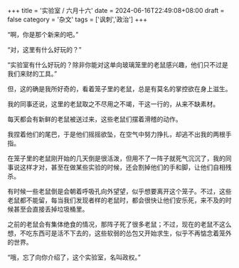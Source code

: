 +++
title = '实验室 / 六月十六'
date = 2024-06-16T22:49:08+08:00
draft = false
category = '杂文'
tags = ['讽刺','政治']
+++

“啊，你是那个新来的吧。”

“对，这里有什么好玩的？”

“实验室有什么好玩的？除非你能对这单向玻璃笼里的老鼠感兴趣，他们只不过是我们来财的工具。”

但，这的确是我所好奇的，看着笼子里的老鼠，总是有莫名的掌控欲在身上滋生。

我的同事还说，这里的老鼠取之不尽用之不竭，干这一行的，从来不缺素材。

每天都会有新鲜的老鼠被送过来，这些老鼠们摆着滑稽的动作。

我捏着他们的尾巴，于是他们摇摇欲坠，在空气中努力挣扎，却逃不出我的两根手指。

在笼子里的老鼠刚开始的几天倒是很活泼，但用不了一阵子就死气沉沉了，我的同事说这样才对，甚至在做某些实验的时候，还会割掉他们的手和脚，让他们自相残杀。

有时候一些老鼠倒是会朝着呼吸孔向外望望，似乎想要离开这个笼子。不过，这些老鼠都不能留，每当我们发现者样的老鼠时，都会很快让他们安乐死，来不及的时候甚至会直接丢掉垃圾桶里。

之前的老鼠会有集体绝食的情况，那阵子死了很多老鼠；不过，现在的老鼠不这么想，不吃东西可是活不下去的，这些软弱的怂包又开始求生，似乎不再惦念着笼外的世界。

“哦，忘了向你介绍了，这个实验室，名叫政权。”